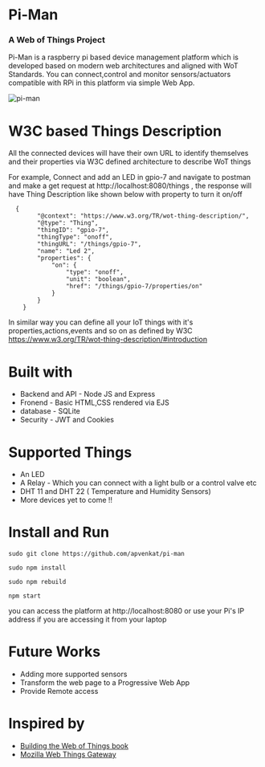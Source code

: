 # Pi-Man
### A Web of Things Project 

Pi-Man is a raspberry pi based device management platform which is developed based on modern web architectures and aligned with WoT 
Standards. You can connect,control and monitor sensors/actuators compatible with RPi in this platform via simple Web App.

![pi-man](https://user-images.githubusercontent.com/32690669/76758411-99372380-67c4-11ea-8726-ce8098bec873.PNG)

# W3C based Things Description
All the connected devices will have their own URL to identify themselves and their properties via W3C defined architecture to describe WoT things 

For example, Connect and add an LED in gpio-7 and navigate to postman and make a get request at http://localhost:8080/things , the response will have Thing Description like shown below with property to turn it on/off

```
  {
        "@context": "https://www.w3.org/TR/wot-thing-description/",
        "@type": "Thing",
        "thingID": "gpio-7",
        "thingType": "onoff",
        "thingURL": "/things/gpio-7",
        "name": "Led 2",
        "properties": {
            "on": {
                "type": "onoff",
                "unit": "boolean",
                "href": "/things/gpio-7/properties/on"
            }
        }
    }
```
In similar way you can define all your IoT things with it's properties,actions,events and so on as defined by W3C https://www.w3.org/TR/wot-thing-description/#introduction

# Built with
* Backend and API - Node JS and Express
* Fronend - Basic HTML,CSS rendered via EJS
* database - SQLite
* Security - JWT and Cookies

# Supported Things
* An LED
* A Relay - Which you can connect with a light bulb or a control valve etc
* DHT 11 and DHT 22 ( Temperature and Humidity Sensors)
* More devices yet to come !!

# Install and Run
```
sudo git clone https://github.com/apvenkat/pi-man

sudo npm install

sudo npm rebuild

npm start

```
you can access the platform at http://localhost:8080 or use your Pi's IP address if you are accessing it from your laptop

# Future Works
* Adding more supported sensors
* Transform the web page to a Progressive Web App
* Provide Remote access 

# Inspired by
* [Building the Web of Things book](https://webofthings.org/book/)
* [Mozilla Web Things Gateway](https://iot.mozilla.org/)
